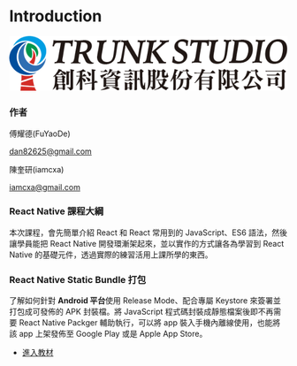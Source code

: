 # Introduction
![](./img/trunk.png)

### 作者

傅耀德(FuYaoDe)

dan82625@gmail.com

陳奎研(iamcxa)

iamcxa@gmail.com

### React Native 課程大綱

本次課程，會先簡單介紹 React 和 React 常用到的 JavaScript、ES6 語法，然後讓學員能把 React Native 開發環漸架起來，並以實作的方式讓各為學習到 React Native 的基礎元件，透過實際的練習活用上課所學的東西。

### React Native Static Bundle 打包

了解如何針對 **Android 平台**使用 Release Mode、配合專屬 Keystore 來簽署並打包成可發佈的 APK 封裝檔。將 JavaScript 程式碼封裝成靜態檔案後即不再需要 React Native Packger 輔助執行，可以將 app 裝入手機內離線使用，也能將該 app 上架發佈至 Google Play 或是 Apple App Store。

- [進入教材](./SUMMARY.md)
